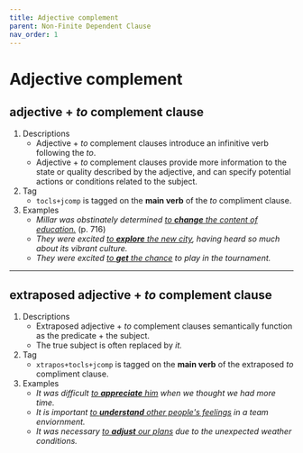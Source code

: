 ```yaml
---
title: Adjective complement
parent: Non-Finite Dependent Clause
nav_order: 1
---
```


# Adjective complement

## adjective + *to* complement clause

1. Descriptions
   - Adjective + *to* complement clauses introduce an infinitive verb following the *to*.
   - Adjective + *to* complement clauses provide more information to the state or quality described by the adjective, and can specify potential actions or conditions related to the subject.
2. Tag
   - `tocls+jcomp` is tagged on the **main verb** of the *to* compliment clause.
3. Examples
   - *Millar was obstinately determined <ins>to **change** the content of education.</ins>* (p. 716)
   - *They were excited <ins>to **explore** the new city</ins>, having heard so much about its vibrant culture.*
   - *They were excited <ins>to **get** the chance</ins> to play in the tournament.*

---

## extraposed adjective + *to* complement clause

1. Descriptions
   - Extraposed adjective + *to* complement clauses semantically function as the predicate + the subject.
   - The true subject is often replaced by *it.*
2. Tag
   - `xtrapos+tocls+jcomp` is tagged on the **main verb** of the extraposed *to* compliment clause.
3. Examples
   - *It was difficult <ins>to **appreciate** him</ins> when we thought we had more time.*
   - *It is important <ins>to **understand** other people's feelings</ins> in a team enviornment.*
   - *It was necessary <ins> to **adjust** our plans</ins> due to the unexpected weather conditions.*
